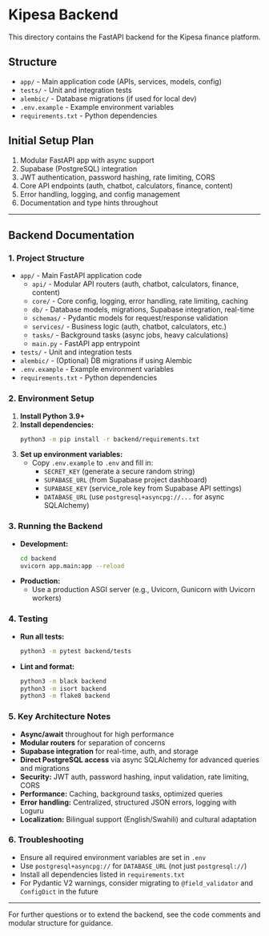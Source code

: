 # Kipesa Backend

This directory contains the FastAPI backend for the Kipesa finance platform.

## Structure

- `app/` - Main application code (APIs, services, models, config)
- `tests/` - Unit and integration tests
- `alembic/` - Database migrations (if used for local dev)
- `.env.example` - Example environment variables
- `requirements.txt` - Python dependencies

## Initial Setup Plan

1. Modular FastAPI app with async support
2. Supabase (PostgreSQL) integration
3. JWT authentication, password hashing, rate limiting, CORS
4. Core API endpoints (auth, chatbot, calculators, finance, content)
5. Error handling, logging, and config management
6. Documentation and type hints throughout 

---

## Backend Documentation

### 1. Project Structure

- `app/` - Main FastAPI application code
  - `api/` - Modular API routers (auth, chatbot, calculators, finance, content)
  - `core/` - Core config, logging, error handling, rate limiting, caching
  - `db/` - Database models, migrations, Supabase integration, real-time
  - `schemas/` - Pydantic models for request/response validation
  - `services/` - Business logic (auth, chatbot, calculators, etc.)
  - `tasks/` - Background tasks (async jobs, heavy calculations)
  - `main.py` - FastAPI app entrypoint
- `tests/` - Unit and integration tests
- `alembic/` - (Optional) DB migrations if using Alembic
- `.env.example` - Example environment variables
- `requirements.txt` - Python dependencies

### 2. Environment Setup

1. **Install Python 3.9+**
2. **Install dependencies:**
   ```sh
   python3 -m pip install -r backend/requirements.txt
   ```
3. **Set up environment variables:**
   - Copy `.env.example` to `.env` and fill in:
     - `SECRET_KEY` (generate a secure random string)
     - `SUPABASE_URL` (from Supabase project dashboard)
     - `SUPABASE_KEY` (service_role key from Supabase API settings)
     - `DATABASE_URL` (use `postgresql+asyncpg://...` for async SQLAlchemy)

### 3. Running the Backend

- **Development:**
  ```sh
  cd backend
  uvicorn app.main:app --reload
  ```
- **Production:**
  - Use a production ASGI server (e.g., Uvicorn, Gunicorn with Uvicorn workers)

### 4. Testing

- **Run all tests:**
  ```sh
  python3 -m pytest backend/tests
  ```
- **Lint and format:**
  ```sh
  python3 -m black backend
  python3 -m isort backend
  python3 -m flake8 backend
  ```

### 5. Key Architecture Notes

- **Async/await** throughout for high performance
- **Modular routers** for separation of concerns
- **Supabase integration** for real-time, auth, and storage
- **Direct PostgreSQL access** via async SQLAlchemy for advanced queries and migrations
- **Security:** JWT auth, password hashing, input validation, rate limiting, CORS
- **Performance:** Caching, background tasks, optimized queries
- **Error handling:** Centralized, structured JSON errors, logging with Loguru
- **Localization:** Bilingual support (English/Swahili) and cultural adaptation

### 6. Troubleshooting

- Ensure all required environment variables are set in `.env`
- Use `postgresql+asyncpg://` for `DATABASE_URL` (not just `postgresql://`)
- Install all dependencies listed in `requirements.txt`
- For Pydantic V2 warnings, consider migrating to `@field_validator` and `ConfigDict` in the future

---

For further questions or to extend the backend, see the code comments and modular structure for guidance. 